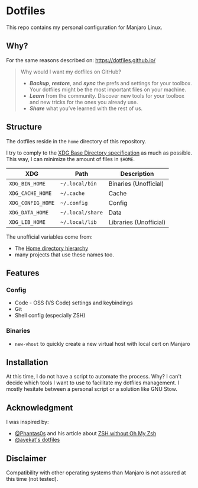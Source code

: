 # Dotfiles

This repo contains my personal configuration for Manjaro Linux.

## Why?

For the same reasons described on: https://dotfiles.github.io/

> Why would I want my dotfiles on GitHub?
>
>* **_Backup_**, **_restore_**, and **_sync_** the prefs and settings for your toolbox. Your dotfiles might be the most important files on your machine.
>* **_Learn_** from the community. Discover new tools for your toolbox and new tricks for the ones you already use.
>* **_Share_** what you’ve learned with the rest of us.

## Structure

The dotfiles reside in the `home` directory of this repository.

I try to comply to the [XDG Base Directory specification](http://standards.freedesktop.org/basedir-spec/basedir-spec-latest.html) as much as possible. This way, I can minimize the amount of files in `$HOME`.

|XDG|Path|Description|
|---|---|---|
|`XDG_BIN_HOME`|`~/.local/bin`|Binaries (Unofficial)|
|`XDG_CACHE_HOME`|`~/.cache`|Cache|
|`XDG_CONFIG_HOME`|`~/.config`|Config|
|`XDG_DATA_HOME`|`~/.local/share`|Data|
|`XDG_LIB_HOME`|`~/.local/lib`|Libraries (Unofficial)|

The unofficial variables come from:
* The [Home directory hierarchy](https://www.freedesktop.org/software/systemd/man/file-hierarchy.html#Home%20Directory)
* many projects that use these names too.

## Features

### Config

* Code - OSS (VS Code) settings and keybindings
* Git
* Shell config (especially ZSH)

### Binaries

* `new-vhost` to quickly create a new virtual host with local cert on Manjaro

## Installation

At this time, I do not have a script to automate the process. Why? I can't decide which tools I want to use to facilitate my dotfiles management. I mostly hesitate between a personal script or a solution like GNU Stow.

## Acknowledgment

I was inspired by:
* [@Phantas0s](https://github.com/Phantas0s) and his article about [ZSH without Oh My Zsh](https://thevaluable.dev/zsh-install-configure-mouseless/)
* [@ayekat's dotfiles](https://github.com/ayekat/dotfiles)

## Disclaimer

Compatibility with other operating systems than Manjaro is not assured at this time (not tested).
